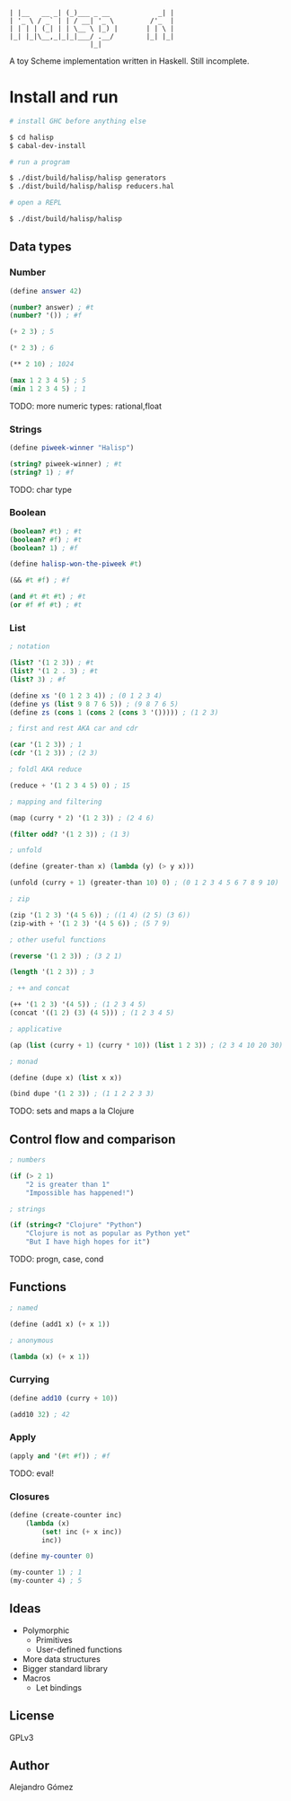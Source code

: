    | |__   __ _| (_)___ _ __            _| |
    | '_ \ / _` | | / __| '_ \         /'_  |
    | | | | (_| | | \__ \ |_) |       | | \ |
    |_| |_|\__,_|_|_|___/ .__/        |_| |_|
                        |_|

A toy Scheme implementation written in Haskell. Still incomplete.

# Install and run

```sh
# install GHC before anything else

$ cd halisp
$ cabal-dev-install

# run a program

$ ./dist/build/halisp/halisp generators
$ ./dist/build/halisp/halisp reducers.hal

# open a REPL

$ ./dist/build/halisp/halisp
```

## Data types


### Number

```scheme
(define answer 42)

(number? answer) ; #t
(number? '()) ; #f

(+ 2 3) ; 5

(* 2 3) ; 6

(** 2 10) ; 1024

(max 1 2 3 4 5) ; 5
(min 1 2 3 4 5) ; 1
```

TODO: more numeric types: rational,float

### Strings

```scheme
(define piweek-winner "Halisp")

(string? piweek-winner) ; #t
(string? 1) ; #f
```

TODO: char type

### Boolean

```scheme
(boolean? #t) ; #t
(boolean? #f) ; #t
(boolean? 1) ; #f

(define halisp-won-the-piweek #t)

(&& #t #f) ; #f

(and #t #t #t) ; #t
(or #f #f #t) ; #t
```

### List

```scheme
; notation

(list? '(1 2 3)) ; #t
(list? '(1 2 . 3) ; #t
(list? 3) ; #f

(define xs '(0 1 2 3 4)) ; (0 1 2 3 4)
(define ys (list 9 8 7 6 5)) ; (9 8 7 6 5)
(define zs (cons 1 (cons 2 (cons 3 '())))) ; (1 2 3)

; first and rest AKA car and cdr

(car '(1 2 3)) ; 1
(cdr '(1 2 3)) ; (2 3)

; foldl AKA reduce

(reduce + '(1 2 3 4 5) 0) ; 15

; mapping and filtering

(map (curry * 2) '(1 2 3)) ; (2 4 6)

(filter odd? '(1 2 3)) ; (1 3)

; unfold

(define (greater-than x) (lambda (y) (> y x)))

(unfold (curry + 1) (greater-than 10) 0) ; (0 1 2 3 4 5 6 7 8 9 10)

; zip

(zip '(1 2 3) '(4 5 6)) ; ((1 4) (2 5) (3 6))
(zip-with + '(1 2 3) '(4 5 6)) ; (5 7 9)

; other useful functions

(reverse '(1 2 3)) ; (3 2 1)

(length '(1 2 3)) ; 3

; ++ and concat

(++ '(1 2 3) '(4 5)) ; (1 2 3 4 5)
(concat '((1 2) (3) (4 5))) ; (1 2 3 4 5)

; applicative

(ap (list (curry + 1) (curry * 10)) (list 1 2 3)) ; (2 3 4 10 20 30)

; monad

(define (dupe x) (list x x))

(bind dupe '(1 2 3)) ; (1 1 2 2 3 3)
```

TODO: sets and maps a la Clojure

## Control flow and comparison

```scheme
; numbers

(if (> 2 1)
    "2 is greater than 1"
    "Impossible has happened!")

; strings

(if (string<? "Clojure" "Python")
    "Clojure is not as popular as Python yet"
    "But I have high hopes for it")
```

TODO: progn, case, cond

## Functions

```scheme
; named

(define (add1 x) (+ x 1))

; anonymous

(lambda (x) (+ x 1))
```

### Currying

```scheme
(define add10 (curry + 10))

(add10 32) ; 42
```

### Apply

```scheme
(apply and '(#t #f)) ; #f
```

TODO: eval!

### Closures

```scheme
(define (create-counter inc)
    (lambda (x)
        (set! inc (+ x inc))
        inc))

(define my-counter 0)

(my-counter 1) ; 1
(my-counter 4) ; 5
```

## Ideas

- Polymorphic
  * Primitives
  * User-defined functions
- More data structures
- Bigger standard library
- Macros
  * Let bindings

## License

GPLv3

## Author

Alejandro Gómez
